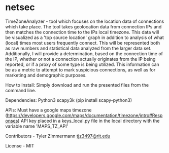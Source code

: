 # netsec
TimeZoneAnalyzer -  tool which focuses on the location data of connections which take place.  The tool takes geolocation data from connection IPs and then matches the connection time to the IPs local timezone.  This data will be visualized as  a 'top source location' graph in addition to analysis of what (local) times most users frequently connect.   This will be represented both as raw numbers and statistical data analyzed from the larger data set.  Additionally, I will provide a determination, based on the connection time of the IP, whether or not a connection actually originates from the IP being reported, or if a proxy of some type is being utilized.  This information can be as a metric to attempt to mark suspicious connections, as well as for marketing and demographic purposes.

How to Install:
Simply download and run the presented files from the command line.

Dependencies:
Python3
scapy3k (pip install scapy-python3)

APIs:
Must have a google maps timezone (https://developers.google.com/maps/documentation/timezone/intro#Responses) API key placed in a keys_local.py file in the local directory with the variable
name 'MAPS_TZ_API'

Contributors - Tyler Zimmermann tjz3497@rit.edu

License - MIT
